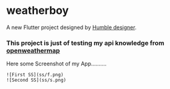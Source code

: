# weatherboy

A new Flutter project designed by [Humble designer](https://dribbble.com/shots/8802042-Weather-Forecast-App).

### This project is just of testing my api knowledge from [openweathermap](https://openweathermap.org/)

Here some Screenshot of my App..........

```
![First SS](ss/f.png)
![Second SS](ss/s.png)

```

